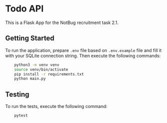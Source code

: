 # Todo API

This is a Flask App for the NotBug recruitment task 2.1.

## Getting Started

To run the application, prepare `.env` file based on `.env.example` file and fill it with your SQLite connection string. Then execute the following commands:

```bash
    python3 -m venv venv
    source venv/bin/activate
    pip install -r requirements.txt
    python main.py
```

## Testing

To run the tests, execute the following command:

```bash
    pytest
```

